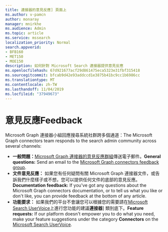 ```yaml
---
title: 連接器的意見反應] 頁面上
ms.author: v-pamcn
author: monaray
manager: mnirkhe
ms.audience: Admin
ms.topic: article
ms.service: mssearch
localization_priority: Normal
search.appverid:
- BFB160
- MET150
- MOE150
description: 如何針對 Microsoft Search 連接器提供意見反應
ms.openlocfilehash: 67d921677acf29d861475eca5323e31fbf315418
ms.sourcegitcommit: bfcab9d42e93addccd1e3875b41bc9cc1b6986cc
ms.translationtype: MT
ms.contentlocale: zh-TW
ms.lasthandoff: 11/04/2019
ms.locfileid: "37949673"
---
```

# <a name="feedback"></a><span data-ttu-id="4db16-103">意見反應</span><span class="sxs-lookup"><span data-stu-id="4db16-103">Feedback</span></span>

<span data-ttu-id="4db16-104">Microsoft Graph 連接器小組回應搜尋系統社群跨多個通道：</span><span class="sxs-lookup"><span data-stu-id="4db16-104">The Microsoft Graph connectors team responds to the search admin community across several channels:</span></span>

* <span data-ttu-id="4db16-105">**一般問題：**[Microsoft Graph 連接器的意見反應群組](mailto:MicrosoftGraphConnectorsFeedback@service.microsoft.com)傳送電子郵件。</span><span class="sxs-lookup"><span data-stu-id="4db16-105">**General questions:** Send an email to the [Microsoft Graph connectors feedback group](mailto:MicrosoftGraphConnectorsFeedback@service.microsoft.com).</span></span>
* <span data-ttu-id="4db16-106">**文件意見反應：** 如果您有任何疑問有關 Microsoft Graph 連接器文件，或告訴我們什麼樣子或不想，您可以提供任何文件的底部的意見反應。</span><span class="sxs-lookup"><span data-stu-id="4db16-106">**Documentation feedback:** If you've got any questions about the Microsoft Graph connectors documentation, or to tell us what you like or don't like, you can provide feedback at the bottom of any article.</span></span> 
* <span data-ttu-id="4db16-107">**功能要求：** 如果我們的平台不會讓您可以根據您的需要請在<a href="https://office365.uservoice.com/forums/925270-microsoft-search" target="_blank" data-linktype="external">Microsoft Search UserVoice</a>上進行您功能的建議**連接器**] 類別底下。</span><span class="sxs-lookup"><span data-stu-id="4db16-107">**Feature requests:** If our platform doesn't empower you to do what you need, make your feature suggestions under the category **Connectors** on the <a href="https://office365.uservoice.com/forums/925270-microsoft-search" target="_blank" data-linktype="external">Microsoft Search UserVoice</a>.</span></span>

